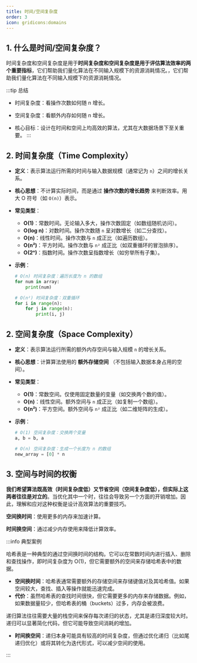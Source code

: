 ```yaml
---
title: 时间/空间复杂度
order: 3
icon: gridicons:domains
---
```


## 1. 什么是时间/空间复杂度？

时间复杂度和空间复杂度是用于**时间复杂度和空间复杂度是用于评估算法效率的两个重要指标**，它们帮助我们量化算法在不同输入规模下的资源消耗情况。，它们帮助我们量化算法在不同输入规模下的资源消耗情况。

:::tip 总结
- 时间复杂度：看操作次数如何随 n 增长。

- 空间复杂度：看额外内存如何随 n 增长。

- 核心目标：设计在时间和空间上均高效的算法，尤其在大数据场景下至关重要。 
:::

## **2. 时间复杂度（Time Complexity）**

- **定义**：表示算法运行所需的时间与输入数据规模（通常记为 `n`）之间的增长关系。
- **核心思想**：不计算实际时间，而是通过 **操作次数的增长趋势** 来判断效率。用大 O 符号（如 `O(n)`）表示。
- **常见类型**：
  - **O(1)**：常数时间。无论输入多大，操作次数固定（如数组随机访问）。
  - **O(log n)**：对数时间。操作次数随 `n` 呈对数增长（如二分查找）。
  - **O(n)**：线性时间。操作次数与 `n` 成正比（如遍历数组）。
  - **O(n²)**：平方时间。操作次数与 `n²` 成正比（如双重循环的冒泡排序）。
  - **O(2ⁿ)**：指数时间。操作次数呈指数增长（如穷举所有子集）。

- **示例**：

  ```python
  # O(n) 时间复杂度：遍历长度为 n 的数组
  for num in array:
      print(num)
  
  # O(n²) 时间复杂度：双重循环
  for i in range(n):
      for j in range(n):
          print(i, j)
  ```

## **2. 空间复杂度（Space Complexity）**

- **定义**：表示算法运行所需的额外内存空间与输入规模 `n` 的增长关系。

- **核心思想**：计算算法使用的 **额外存储空间** （不包括输入数据本身占用的空间）。

- **常见类型**：

  - **O(1)**：常数空间。仅使用固定数量的变量（如交换两个数的值）。
  - **O(n)**：线性空间。额外空间与 `n` 成正比（如复制一个数组）。
  - **O(n²)**：平方空间。额外空间与 `n²` 成正比（如二维矩阵的生成）。

- **示例**：

  ```python
  # O(1) 空间复杂度：交换两个变量
  a, b = b, a
  
  # O(n) 空间复杂度：生成一个长度为 n 的数组
  new_array = [0] * n
  ```

## **3. 空间与时间的权衡**

**我们希望算法既高效（时间复杂度低）又节省空间（空间复杂度低），但实际上这两者往往是对立的**。当优化其中一个时，往往会导致另一个方面的开销增加。因此，理解和应对这种权衡是设计高效算法的重要技巧。

**空间换时间**：使用更多的内存来加速计算。

**时间换空间**：通过减少内存使用来降低计算效率。

:::info 典型案例

哈希表是一种典型的通过空间换时间的结构。它可以在常数时间内进行插入、删除和查找操作，即时间复杂度为 O(1)，但它需要额外的空间来存储哈希表中的数据。

- **空间换时间**：哈希表通常需要额外的存储空间来存储键值对及其哈希值。如果空间较大，查找、插入等操作就能迅速完成。
- **代价**：虽然哈希表的查找时间很快，但它需要更多的内存来存储数据。例如，如果数据量较少，但哈希表的桶（buckets）过多，内存会被浪费。

递归算法往往需要大量的栈空间来保存每次递归的状态，尤其是递归深度较大时。递归可以显著简化代码，但它可能导致空间消耗的增加。

- **时间换空间**：递归本身可能具有较高的时间复杂度，但通过优化递归（比如尾递归优化）或将其转化为迭代形式，可以减少空间的使用。

:::

